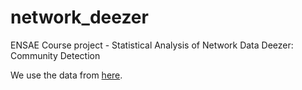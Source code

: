 # network_deezer
ENSAE Course project - Statistical Analysis of Network Data
Deezer: Community Detection

We use the data from [here](http://snap.stanford.edu/data/gemsec_deezer_dataset.html).
